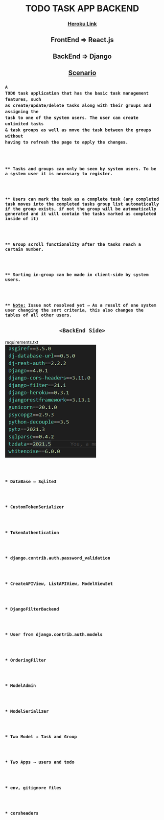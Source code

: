 <h1 align="center">TODO TASK APP BACKEND</h1>
<div align="center">
  <h3>
    <a href="https://dj-react-todotaskapp-backend.herokuapp.com/">
      Heroku Link
    </a>
  </h3>
</div>

## <div align="center">FrontEnd ⇒ React.js</div>

## <div align="center">BackEnd ⇒ Django</div>

## <div align="center"><u>Scenario</u></div>

### <code>A TODO task application that has the basic task management features, such as create/update/delete tasks along with their groups and assigning the task to one of the system users. The user can create unlimited tasks & task groups as well as move the task between the groups without having to refresh the page to apply the changes.</code>

<code>
  <h3>** Tasks and groups can only be seen by system users. To be a system user it is necessary to register.</h3>
  <h3>** Users can mark the task as a complete task (any completed task moves into the completed tasks group list automatically if the group exists, if not the group will be automatically generated and it will contain the tasks marked as completed inside of it)</h3>
  <h3>** Group scroll functionality after the tasks reach a certain number.</h3>
  <h3>** Sorting in-group can be made in client-side by system users.</h3>
  <h3>** <u>Note:</u> Issue not resolved yet ⇒ As a result of one system user changing the sort criteria, this also changes the tables of all other users.</h3></code>

## <div align="center">`<BackEnd Side>`</div>

requirements.txt<br>
![](requirements.png)
<div>
<code>
  <h3>* DataBase ⇨ Sqlite3</h3>
  <h3>* CustomTokenSerializer</h3>
  <h3>* TokenAuthentication</h3>
  <h3>* django.contrib.auth.password_validation</h3>
  <h3>* CreateAPIView, ListAPIView, ModelViewSet</h3>
  <h3>* DjangoFilterBackend</h3>
  <h3>* User from django.contrib.auth.models</h3>
  <h3>* OrderingFilter</h3>
  <h3>* ModelAdmin</h3>
  <h3>* ModelSerializer</h3>
  <h3>* Two Model ⇒ Task and Group </h3>
  <h3>* Two Apps ⇒ users and todo </h3>
  <h3>* env, gitignore files</h3>
  <h3>* corsheaders</h3>
  </code></div>
